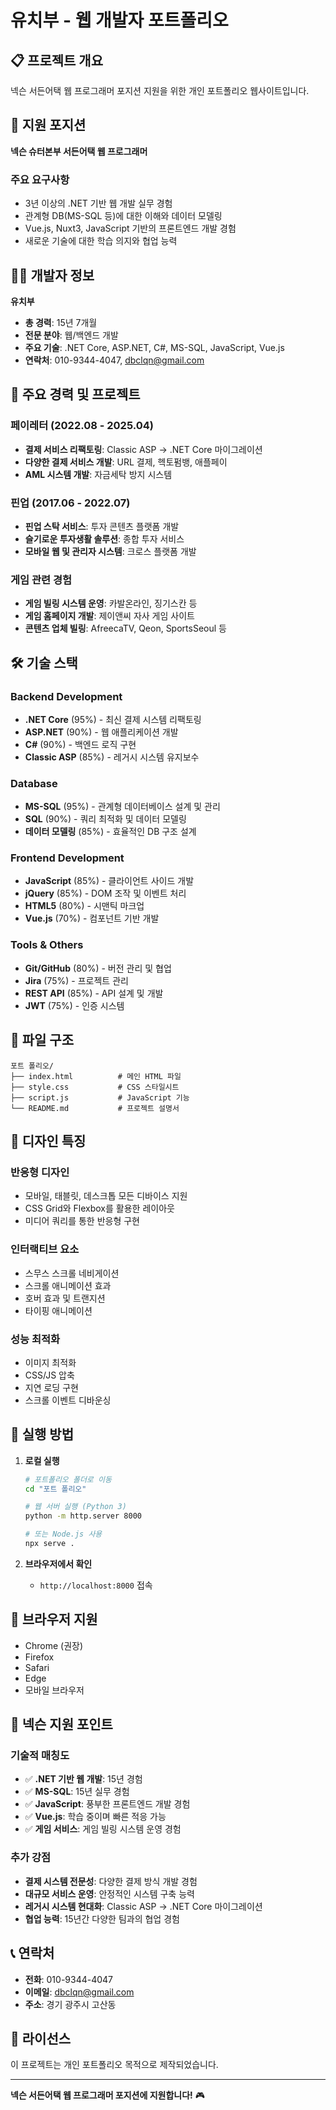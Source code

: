 # 유치부 - 웹 개발자 포트폴리오

## 📋 프로젝트 개요

넥슨 서든어택 웹 프로그래머 포지션 지원을 위한 개인 포트폴리오 웹사이트입니다.

## 🎯 지원 포지션

**넥슨 슈터본부 서든어택 웹 프로그래머**

### 주요 요구사항
- 3년 이상의 .NET 기반 웹 개발 실무 경험
- 관계형 DB(MS-SQL 등)에 대한 이해와 데이터 모델링
- Vue.js, Nuxt3, JavaScript 기반의 프론트엔드 개발 경험
- 새로운 기술에 대한 학습 의지와 협업 능력

## 👨‍💻 개발자 정보

**유치부**
- **총 경력**: 15년 7개월
- **전문 분야**: 웹/백엔드 개발
- **주요 기술**: .NET Core, ASP.NET, C#, MS-SQL, JavaScript, Vue.js
- **연락처**: 010-9344-4047, dbclqn@gmail.com

## 🚀 주요 경력 및 프로젝트

### 페이레터 (2022.08 - 2025.04)
- **결제 서비스 리팩토링**: Classic ASP → .NET Core 마이그레이션
- **다양한 결제 서비스 개발**: URL 결제, 헥토펌뱅, 애플페이
- **AML 시스템 개발**: 자금세탁 방지 시스템

### 핀업 (2017.06 - 2022.07)
- **핀업 스탁 서비스**: 투자 콘텐츠 플랫폼 개발
- **슬기로운 투자생활 솔루션**: 종합 투자 서비스
- **모바일 웹 및 관리자 시스템**: 크로스 플랫폼 개발

### 게임 관련 경험
- **게임 빌링 시스템 운영**: 카발온라인, 징기스칸 등
- **게임 홈페이지 개발**: 제이앤씨 자사 게임 사이트
- **콘텐츠 업체 빌링**: AfreecaTV, Qeon, SportsSeoul 등

## 🛠 기술 스택

### Backend Development
- **.NET Core** (95%) - 최신 결제 시스템 리팩토링
- **ASP.NET** (90%) - 웹 애플리케이션 개발
- **C#** (90%) - 백엔드 로직 구현
- **Classic ASP** (85%) - 레거시 시스템 유지보수

### Database
- **MS-SQL** (95%) - 관계형 데이터베이스 설계 및 관리
- **SQL** (90%) - 쿼리 최적화 및 데이터 모델링
- **데이터 모델링** (85%) - 효율적인 DB 구조 설계

### Frontend Development
- **JavaScript** (85%) - 클라이언트 사이드 개발
- **jQuery** (85%) - DOM 조작 및 이벤트 처리
- **HTML5** (80%) - 시맨틱 마크업
- **Vue.js** (70%) - 컴포넌트 기반 개발

### Tools & Others
- **Git/GitHub** (80%) - 버전 관리 및 협업
- **Jira** (75%) - 프로젝트 관리
- **REST API** (85%) - API 설계 및 개발
- **JWT** (75%) - 인증 시스템

## 📁 파일 구조

```
포트 폴리오/
├── index.html          # 메인 HTML 파일
├── style.css           # CSS 스타일시트
├── script.js           # JavaScript 기능
└── README.md           # 프로젝트 설명서
```

## 🎨 디자인 특징

### 반응형 디자인
- 모바일, 태블릿, 데스크톱 모든 디바이스 지원
- CSS Grid와 Flexbox를 활용한 레이아웃
- 미디어 쿼리를 통한 반응형 구현

### 인터랙티브 요소
- 스무스 스크롤 네비게이션
- 스크롤 애니메이션 효과
- 호버 효과 및 트랜지션
- 타이핑 애니메이션

### 성능 최적화
- 이미지 최적화
- CSS/JS 압축
- 지연 로딩 구현
- 스크롤 이벤트 디바운싱

## 🚀 실행 방법

1. **로컬 실행**
   ```bash
   # 포트폴리오 폴더로 이동
   cd "포트 폴리오"
   
   # 웹 서버 실행 (Python 3)
   python -m http.server 8000
   
   # 또는 Node.js 사용
   npx serve .
   ```

2. **브라우저에서 확인**
   - `http://localhost:8000` 접속

## 📱 브라우저 지원

- Chrome (권장)
- Firefox
- Safari
- Edge
- 모바일 브라우저

## 🎯 넥슨 지원 포인트

### 기술적 매칭도
- ✅ **.NET 기반 웹 개발**: 15년 경험
- ✅ **MS-SQL**: 15년 실무 경험
- ✅ **JavaScript**: 풍부한 프론트엔드 개발 경험
- ✅ **Vue.js**: 학습 중이며 빠른 적응 가능
- ✅ **게임 서비스**: 게임 빌링 시스템 운영 경험

### 추가 강점
- **결제 시스템 전문성**: 다양한 결제 방식 개발 경험
- **대규모 서비스 운영**: 안정적인 시스템 구축 능력
- **레거시 시스템 현대화**: Classic ASP → .NET Core 마이그레이션
- **협업 능력**: 15년간 다양한 팀과의 협업 경험

## 📞 연락처

- **전화**: 010-9344-4047
- **이메일**: dbclqn@gmail.com
- **주소**: 경기 광주시 고산동

## 📄 라이선스

이 프로젝트는 개인 포트폴리오 목적으로 제작되었습니다.

---

**넥슨 서든어택 웹 프로그래머 포지션에 지원합니다!** 🎮 